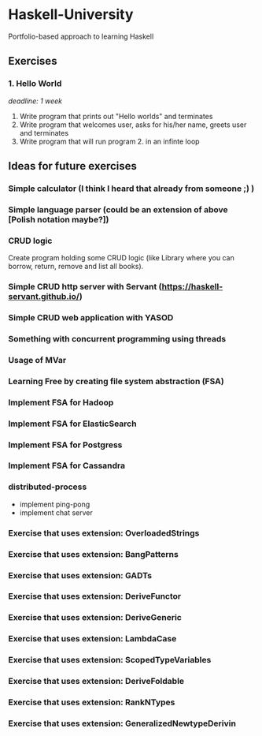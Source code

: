 # Haskell-University
Portfolio-based approach to learning Haskell

## Exercises 

### 1. Hello World 

*deadline: 1 week*

1. Write program that prints out "Hello worlds" and terminates
2. Write program that welcomes user, asks for his/her name, greets user and terminates
3. Write program that will run program 2. in an infinte loop


## Ideas for future exercises

### Simple calculator (I think I heard that already from someone ;) )

### Simple language parser (could be an extension of above [Polish notation maybe?])

### CRUD logic
Create program holding some CRUD logic (like Library where you can borrow, return, remove and list all books).
### Simple CRUD http server with Servant (https://haskell-servant.github.io/)
### Simple CRUD web application with YASOD
### Something with concurrent programming using threads
### Usage of MVar
### Learning Free by creating file system abstraction (FSA)
### Implement FSA for Hadoop
### Implement FSA for ElasticSearch
### Implement FSA for Postgress
### Implement FSA for Cassandra
### distributed-process
- implement ping-pong
- implement chat server
### Exercise that uses extension: OverloadedStrings
### Exercise that uses extension: BangPatterns
### Exercise that uses extension: GADTs
### Exercise that uses extension: DeriveFunctor
### Exercise that uses extension: DeriveGeneric
### Exercise that uses extension: LambdaCase
### Exercise that uses extension: ScopedTypeVariables
### Exercise that uses extension: DeriveFoldable
### Exercise that uses extension: RankNTypes
### Exercise that uses extension: GeneralizedNewtypeDerivin



